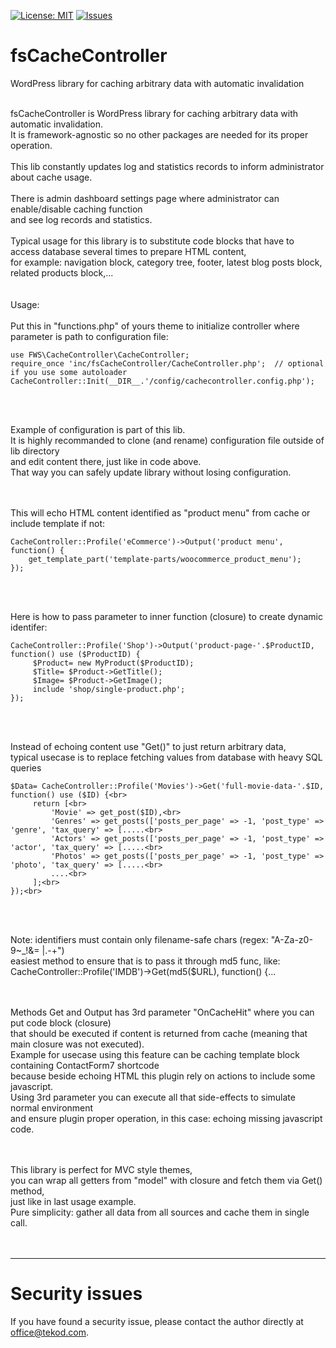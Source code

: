 [![License: MIT](https://img.shields.io/badge/License-MIT-yellow.svg)](https://opensource.org/licenses/MIT)
[![Issues](https://img.shields.io/github/issues/tekod/mScan.svg)](https://github.com/tekod/mScan/issues)

# fsCacheController
WordPress library for caching arbitrary data with automatic invalidation 
<br>
<br>

fsCacheController is WordPress library for caching arbitrary data with automatic invalidation.<br>
It is framework-agnostic so no other packages are needed for its proper operation.<br>
<br>
This lib constantly updates log and statistics records to inform administrator about cache usage.<br>
<br>
There is admin dashboard settings page where administrator can enable/disable caching function<br>
and see log records and statistics.<br>
<br>
Typical usage for this library is to substitute code blocks that have to <br>
access database several times to prepare HTML content,<br>
for example: navigation block, category tree, footer, latest blog posts block, related products block,...<br>
<br>
<br>
Usage:<br>
<br>
Put this in "functions.php" of yours theme to initialize controller where parameter is path to configuration file:<br>
```
use FWS\CacheController\CacheController;
require_once 'inc/fsCacheController/CacheController.php';  // optional if you use some autoloader
CacheController::Init(__DIR__.'/config/cachecontroller.config.php');
```
<br>
<br>

Example of configuration is part of this lib.<br>
It is highly recommanded to clone (and rename) configuration file outside of lib directory <br>
and edit content there, just like in code above. <br>
That way you can safely update library without losing configuration.<br>
<br>
<br>

This will echo HTML content identified as "product menu" from cache or include template if not:<br>
```
CacheController::Profile('eCommerce')->Output('product menu', function() {
    get_template_part('template-parts/woocommerce_product_menu');
});
```
<br>
<br>

Here is how to pass parameter to inner function (closure) to create dynamic identifer:<br>
```
CacheController::Profile('Shop')->Output('product-page-'.$ProductID, function() use ($ProductID) {
     $Product= new MyProduct($ProductID);
     $Title= $Product->GetTitle();
     $Image= $Product->GetImage();
     include 'shop/single-product.php';
});
```
<br>
<br>

Instead of echoing content use "Get()" to just return arbitrary data,<br>
typical usecase is to replace fetching values from database with heavy SQL queries<br>
```
$Data= CacheController::Profile('Movies')->Get('full-movie-data-'.$ID, function() use ($ID) {<br>
     return [<br>
         'Movie' => get_post($ID),<br>
         'Genres' => get_posts(['posts_per_page' => -1, 'post_type' => 'genre', 'tax_query' => [.....<br>
         'Actors' => get_posts(['posts_per_page' => -1, 'post_type' => 'actor', 'tax_query' => [.....<br>
         'Photos' => get_posts(['posts_per_page' => -1, 'post_type' => 'photo', 'tax_query' => [.....<br>
         ....<br>
     ];<br>
});<br>
```
<br>
<br>

Note: identifiers must contain only filename-safe chars (regex: "A-Za-z0-9~_!&= \|\.\-\+")<br>
easiest method to ensure that is to pass it through md5 func, like:  CacheController::Profile('IMDB')->Get(md5($URL), function() {...<br>
<br>
<br>

Methods Get and Output has 3rd parameter "OnCacheHit" where you can put code block (closure) <br>
that should be executed if content is returned from cache (meaning that main closure was not executed).<br>
Example for usecase using this feature can be caching template block containing ContactForm7 shortcode<br>
because beside echoing HTML this plugin rely on actions to include some javascript. <br>
Using 3rd parameter you can execute all that side-effects to simulate normal environment <br>
and ensure plugin proper operation, in this case: echoing missing javascript code. <br>
<br>
<br>

This library is perfect for MVC style themes,<br>
you can wrap all getters from "model" with closure and fetch them via Get() method, <br>
just like in last usage example.<br>
Pure simplicity: gather all data from all sources and cache them in single call. <br>
<br>
<br>

---

# Security issues

If you have found a security issue, please contact the author directly at office@tekod.com.

